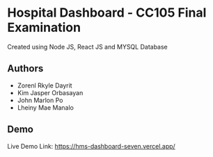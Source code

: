 
# Hospital Dashboard - CC105 Final Examination

Created using Node JS, React JS and MYSQL Database





## Authors

- Zorenl Rkyle Dayrit
- Kim Jasper Orbasayan
- John Marlon Po
- Lheiny Mae Manalo



## Demo
Live Demo Link:
https://hms-dashboard-seven.vercel.app/

